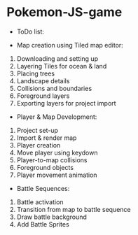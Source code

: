 # Pokemon-JS-game

- ToDo list:

- Map creation using Tiled map editor:

1. Downloading and setting up
2. Layering Tiles for ocean & land
3. Placing trees
4. Landscape details
5. Collisions and boundaries
6. Foreground layers
7. Exporting layers for project import

- Player & Map Development:

1. Project set-up
2. Import & render map
3. Player creation
4. Move player using keydown
5. Player-to-map collisions
6. Foreground objects
7. Player movement animation

- Battle Sequences:

1. Battle activation
2. Transition from map to battle sequence
3. Draw battle background
4. Add Battle Sprites